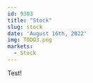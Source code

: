 ```yaml
---
id: 9303
title: "Stock"
slug: stock
date: 'August 16th, 2022'
img: TODO3.png
markets:
  - Stock
---
```


Test! 